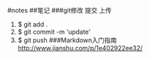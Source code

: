#notes
##笔记
###git修改 提交 上传
1. $ git add .
2. $ git commit -m 'update'
3. $ git push
###Markdown入门指南
	http://www.jianshu.com/p/1e402922ee32/